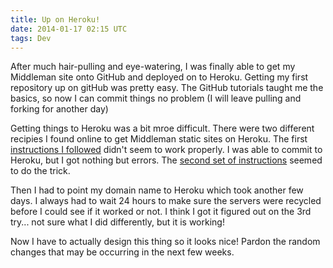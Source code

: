 ```yaml
---
title: Up on Heroku!
date: 2014-01-17 02:15 UTC
tags: Dev
---
```


After much hair-pulling and eye-watering, I was finally able to get my Middleman site onto GitHub and deployed on to Heroku. Getting my first repository up on gitHub was pretty easy. The GitHub tutorials taught me the basics, so now I can commit things no problem (I will leave pulling and forking for another day)

Getting things to Heroku was a bit mroe difficult. There were two different recipies I found online to get Middleman static sites on Heroku. The first [instructions I followed](http://uncluttah.com/blogging-with-middleman-and-heroku.html) didn't seem to work properly. I was able to commit to Heroku, but I got nothing but errors. The [second set of instructions](http://randomerrata.com/post/56163474367/middleman-on-heroku) seemed to do the trick.

Then I had to point my domain name to Heroku which took another few days. I always had to wait 24 hours to make sure the servers were recycled before I could see if it worked or not. I think I got it figured out on the 3rd try... not sure what I did differently, but it is working!

Now I have to actually design this thing so it looks nice! Pardon the random changes that may be occurring in the next few weeks.